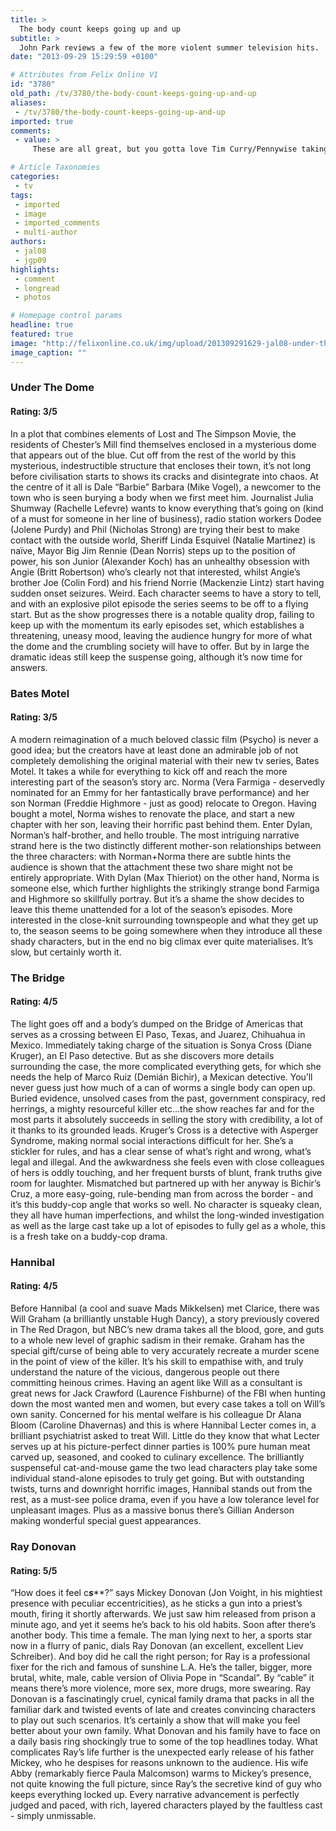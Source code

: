 ```yaml
---
title: >
  The body count keeps going up and up
subtitle: >
  John Park reviews a few of the more violent summer television hits.
date: "2013-09-29 15:29:59 +0100"

# Attributes from Felix Online V1
id: "3780"
old_path: /tv/3780/the-body-count-keeps-going-up-and-up
aliases:
 - /tv/3780/the-body-count-keeps-going-up-and-up
imported: true
comments:
 - value: >
     These are all great, but you gotta love Tim Curry/Pennywise taking a load off after a hard day of dinrggag children into the sewers to murder them, and of course Michael Myers drinking a Dr. Pepper and Johnny Depp/Ichabod Crane with a super soaker.

# Article Taxonomies
categories:
 - tv
tags:
 - imported
 - image
 - imported_comments
 - multi-author
authors:
 - jal08
 - jgp09
highlights:
 - comment
 - longread
 - photos

# Homepage control params
headline: true
featured: true
image: "http://felixonline.co.uk/img/upload/201309291629-jal08-under-the-dome-0412013-104445.jpg"
image_caption: ""
---
```


###  Under The Dome

####  Rating: 3/5

In a plot that combines elements of Lost and The Simpson Movie, the residents of Chester’s Mill find themselves enclosed in a mysterious dome that appears out of the blue. Cut off from the rest of the world by this mysterious, indestructible structure that encloses their town, it’s not long before civilisation starts to shows its cracks and disintegrate into chaos.
 At the centre of it all is Dale “Barbie” Barbara (Mike Vogel), a newcomer to the town who is seen burying a body when we first meet him. Journalist Julia Shumway (Rachelle Lefevre) wants to know everything that’s going on (kind of a must for someone in her line of business), radio station workers Dodee (Jolene Purdy) and Phil (Nicholas Strong) are trying their best to make contact with the outside world, Sheriff Linda Esquivel (Natalie Martinez) is naïve, Mayor Big Jim Rennie (Dean Norris) steps up to the position of power, his son Junior (Alexander Koch) has an unhealthy obsession with Angie (Britt Robertson) who’s clearly not that interested, whilst Angie’s brother Joe (Colin Ford) and his friend Norrie (Mackenzie Lintz) start having sudden onset seizures. Weird.
 Each character seems to have a story to tell, and with an explosive pilot episode the series seems to be off to a flying start. But as the show progresses there is a notable quality drop, failing to keep up with the momentum its early episodes set, which establishes a threatening, uneasy mood, leaving the audience hungry for more of what the dome and the crumbling society will have to offer.
 But by in large the dramatic ideas still keep the suspense going, although it’s now time for answers.

###

###  Bates Motel

####  Rating: 3/5

A modern reimagination of a much beloved classic film (Psycho) is never a good idea; but the creators have at least done an admirable job of not completely demolishing the original material with their new tv series, Bates Motel.
 It takes a while for everything to kick off and reach the more interesting part of the season’s story arc. Norma (Vera Farmiga - deservedly nominated for an Emmy for her fantastically brave performance) and her son Norman (Freddie Highmore - just as good) relocate to Oregon. Having bought a motel, Norma wishes to renovate the place, and start a new chapter with her son, leaving their horrific past behind them. Enter Dylan, Norman’s half-brother, and hello trouble.
 The most intriguing narrative strand here is the two distinctly different mother-son relationships between the three characters: with Norman+Norma there are subtle hints the audience is shown that the attachment these two share might not be entirely appropriate. With Dylan (Max Thieriot) on the other hand, Norma is someone else, which further highlights the strikingly strange bond Farmiga and Highmore so skillfully portray.
 But it’s a shame the show decides to leave this theme unattended for a lot of the season’s episodes. More interested in the close-knit surrounding townspeople and what they get up to, the season seems to be going somewhere when they introduce all these shady characters, but in the end no big climax ever quite materialises.
 It’s slow, but certainly worth it.

###  The Bridge

####  Rating: 4/5

The light goes off and a body’s dumped on the Bridge of Americas that serves as a crossing between El Paso, Texas, and Juarez, Chihuahua in Mexico. Immediately taking charge of the situation is Sonya Cross (Diane Kruger), an El Paso detective. But as she discovers more details surrounding the case, the more complicated everything gets, for which she needs the help of Marco Ruiz (Demián Bichir), a Mexican detective.
 You’ll never guess just how much of a can of worms a single body can open up. Buried evidence, unsolved cases from the past, government conspiracy, red herrings, a mighty resourceful killer etc...the show reaches far and for the most parts it absolutely succeeds in selling the story with credibility, a lot of it thanks to its grounded leads.
 Kruger’s Cross is a detective with Asperger Syndrome, making normal social interactions difficult for her. She’s a stickler for rules, and has a clear sense of what’s right and wrong, what’s legal and illegal. And the awkwardness she feels even with close colleagues of hers is oddly touching, and her frequent bursts of blunt, frank truths give room for laughter.
 Mismatched but partnered up with her anyway is Bichir’s Cruz, a more easy-going, rule-bending man from across the border - and it’s this buddy-cop angle that works so well.
 No character is squeaky clean, they all have human imperfections, and whilst the long-winded investigation as well as the large cast take up a lot of episodes to fully gel as a whole, this is a fresh take on a buddy-cop drama.

###  Hannibal

####  Rating: 4/5

Before Hannibal (a cool and suave Mads Mikkelsen) met Clarice, there was Will Graham (a brilliantly unstable Hugh Dancy), a story previously covered in The Red Dragon, but NBC’s new drama takes all the blood, gore, and guts to a whole new level of graphic sadism in their remake.
 Graham has the special gift/curse of being able to very accurately recreate a murder scene in the point of view of the killer. It’s his skill to empathise with, and truly understand the nature of the vicious, dangerous people out there committing heinous crimes. Having an agent like Will as a consultant is great news for Jack Crawford (Laurence Fishburne) of the FBI when hunting down the most wanted men and women, but every case takes a toll on Will’s own sanity.
 Concerned for his mental welfare is his colleague Dr Alana Bloom (Caroline Dhavernas) and this is where Hannibal Lecter comes in, a brilliant psychiatrist asked to treat Will. Little do they know that what Lecter serves up at his picture-perfect dinner parties is 100% pure human meat carved up, seasoned, and cooked to culinary excellence.
 The brilliantly suspenseful cat-and-mouse game the two lead characters play take some individual stand-alone episodes to truly get going. But with outstanding twists, turns and downright horrific images, Hannibal stands out from the rest, as a must-see police drama, even if you have a low tolerance level for unpleasant images. Plus as a massive bonus there’s Gillian Anderson making wonderful special guest appearances.

###  Ray Donovan

####  Rating: 5/5

“How does it feel c***s*****?” says Mickey Donovan (Jon Voight, in his mightiest presence with peculiar eccentricities), as he sticks a gun into a priest’s mouth, firing it shortly afterwards. We just saw him released from prison a minute ago, and yet it seems he’s back to his old habits.
 Soon after there’s another body. This time a female. The man lying next to her, a sports star now in a flurry of panic, dials Ray Donovan (an excellent, excellent Liev Schreiber). And boy did he call the right person; for Ray is a professional fixer for the rich and famous of sunshine L.A. He’s the taller, bigger, more brutal, white, male, cable version of Olivia Pope in “Scandal”. By “cable” it means there’s more violence, more sex, more drugs, more swearing.
 Ray Donovan is a fascinatingly cruel, cynical family drama that packs in all the familiar dark and twisted events of late and creates convincing characters to play out such scenarios. It’s certainly a show that will make you feel better about your own family. What Donovan and his family have to face on a daily basis ring shockingly true to some of the top headlines today.
 What complicates Ray’s life further is the unexpected early release of his father Mickey, who he despises for reasons unknown to the audience. His wife Abby (remarkably fierce Paula Malcomson) warms to Mickey’s presence, not quite knowing the full picture, since Ray’s the secretive kind of guy who keeps everything locked up.
 Every narrative advancement is perfectly judged and paced, with rich, layered characters played by the faultless cast - simply unmissable.
